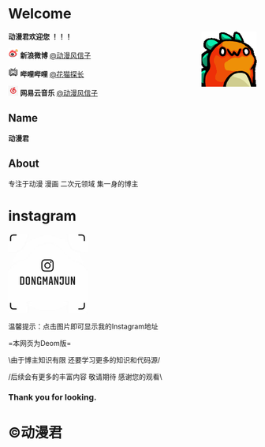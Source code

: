 # Welcome
**动漫君欢迎您 ！！！**  <img align="right" src="529710224727080979.gif"/>

<img src="weibo.png" width="20" height="20"> **新浪微博**    [@动漫风信子](https://weibo.com/3991135975)

<img src="bilibili.png" width="20" height="20"> **哔哩哔哩**    [@花猫探长](https://space.bilibili.com/47764900)

<img src="网易云音乐.png" width="20" height="20"> **网易云音乐**  [@动漫风信子](https://music.163.com/#/user/home?id=406836144)

Name
-
**动漫君**

About
-
专注于动漫 漫画 二次元领域 集一身的博主

# instagram   

<a href="https://www.instagram.com/dongmanjun/"><img src="ins.jpg" width="160" height="160"></a>


温馨提示：点击图片即可显示我的Instagram地址


=本网页为Deom版=


\由于博主知识有限 还要学习更多的知识和代码源/



/后续会有更多的丰富内容 敬请期待 感谢您的观看\



### Thank you for looking.

# ©动漫君
